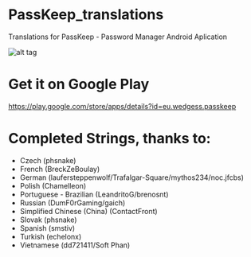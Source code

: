 # PassKeep_translations
Translations for PassKeep - Password Manager Android Aplication

![alt tag](http://i.imgur.com/2yOvTR9.jpg)

# Get it on Google Play
https://play.google.com/store/apps/details?id=eu.wedgess.passkeep


# Completed Strings, thanks to:
- Czech (phsnake)
- French (BreckZeBoulay)
- German (laufersteppenwolf/Trafalgar-Square/mythos234/noc.jfcbs)
- Polish (Chamelleon)
- Portuguese - Brazilian (LeandritoG/brenosnt) 
- Russian (DumF0rGaming/gaich)
- Simplified Chinese (China) (ContactFront)
- Slovak (phsnake)
- Spanish (smstiv)
- Turkish (echelonx)
- Vietnamese (dd721411/Soft Phan)
